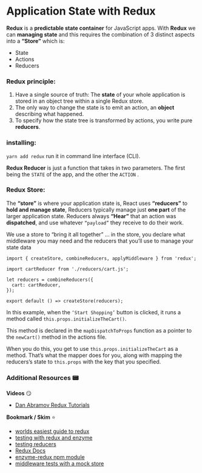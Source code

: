 # Application State with Redux

**Redux** is a **predictable state container** for JavaScript apps. With **Redux** we can **managing state** and this requires the combination of 3 distinct aspects into a **“Store”** which is:
- State
- Actions 
- Reducers 


### Redux principle:
1. Have a single source of truth: The **state** of your whole application is stored in an object tree within a single Redux store.
2. The only way to change the state is to emit an action, an **object** describing what happened.
3. To specify how the state tree is transformed by actions, you write pure **reducers**.


### installing:
`yarn add redux` run it in command line interface (CLI).

**Redux Reducer** is just a function that takes in two parameters. The first being the `STATE` of the app, and the other the `ACTION` .


### Redux Store:
The **“store”** is where your application state is, React uses **“reducers”** to **hold and manage state**, Reducers typically manage just **one part** of the larger application state. Reducers always **“Hear”** that an action was **dispatched**, and use whatever `“payload”` they receive to do their work.

We use a store to “bring it all together” … in the store, you declare what middleware you may need and the reducers that you’ll use to manage your state data


```
import { createStore, combineReducers, applyMiddleware } from 'redux';

import cartReducer from './reducers/cart.js';

let reducers = combineReducers({
  cart: cartReducer,
});

export default () => createStore(reducers);
```

In this example, when the `‘Start Shopping’` button is clicked, it runs a method called `this.props.initializeTheCart()`.

This method is declared in the `mapDispatchToProps` function as a pointer to the `newCart()` method in the actions file.

When you do this, you get to use `this.props.initializeTheCart` as a method. That’s what the mapper does for you, along with mapping the reducers’s state to `this.props` with the key that you specified.


### Additional Resources :pager:


**Videos** :smirk:

- [Dan Abramov Redux Tutorials](https://egghead.io/courses/getting-started-with-redux)


**Bookmark / Skim** :star:

- [worlds easiest guide to redux](https://www.freecodecamp.org/news/understanding-redux-the-worlds-easiest-guide-to-beginning-redux-c695f45546f6/)
- [testing with redux and enzyme](https://medium.com/netscape/testing-a-react-redux-app-using-jest-and-enzyme-b349324803a9)
- [testing reducers](https://medium.com/@netxm/testing-redux-reducers-with-jest-6653abbfe3e1)
- [Redux Docs](https://redux.js.org/)
- [enzyme-redux npm module](https://www.npmjs.com/package/enzyme-redux)
- [middleware tests with a mock store](https://gist.github.com/johncokos/4902683c8e33ed38fb2ba066b8764831)